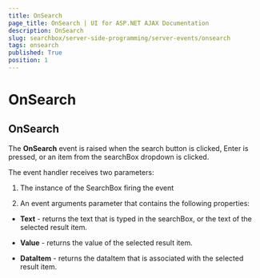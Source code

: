 ```yaml
---
title: OnSearch
page_title: OnSearch | UI for ASP.NET AJAX Documentation
description: OnSearch
slug: searchbox/server-side-programming/server-events/onsearch
tags: onsearch
published: True
position: 1
---
```


# OnSearch



## OnSearch

The __OnSearch__ event is raised when the search button is clicked, Enter is pressed, or an item from the searchBox dropdown is clicked.

The event handler receives two parameters:

1. The instance of the SearchBox firing the event

1. An event arguments parameter that contains the following properties:

* __Text__ - returns the text that is typed in the searchBox, or the text of the selected result item.

* __Value__ - returns the value of the selected result item.

* __DataItem__ - returns the dataItem that is associated with the selected result item.
